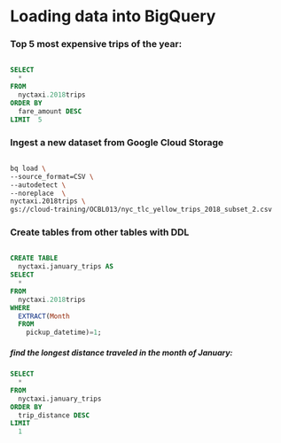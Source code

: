 # Loading data into BigQuery

### Top 5 most expensive trips of the year:

```sql

SELECT
  *
FROM
  nyctaxi.2018trips
ORDER BY
  fare_amount DESC
LIMIT  5

```

### Ingest a new dataset from Google Cloud Storage

```bash

bq load \
--source_format=CSV \
--autodetect \
--noreplace  \
nyctaxi.2018trips \
gs://cloud-training/OCBL013/nyc_tlc_yellow_trips_2018_subset_2.csv

```

### Create tables from other tables with DDL

```sql

CREATE TABLE
  nyctaxi.january_trips AS
SELECT
  *
FROM
  nyctaxi.2018trips
WHERE
  EXTRACT(Month
  FROM
    pickup_datetime)=1;

```

##### find the longest distance traveled in the month of January:

```sql
SELECT
  *
FROM
  nyctaxi.january_trips
ORDER BY
  trip_distance DESC
LIMIT
  1

```
